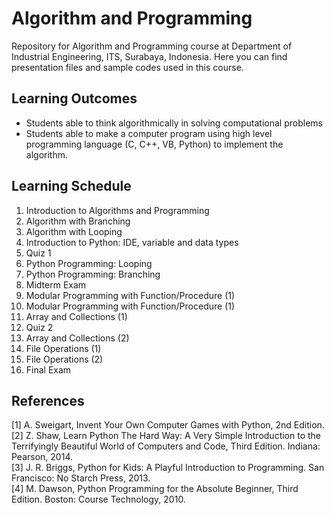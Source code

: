 # Algorithm and Programming
Repository for Algorithm and Programming course at Department of Industrial Engineering, ITS, Surabaya, Indonesia.
Here you can find presentation files and sample codes used in this course.

## Learning Outcomes
* Students able to think algorithmically in solving computational problems
* Students able to make a computer program using high level programming language (C, C++, VB, Python) to implement the algorithm.

## Learning Schedule
1. Introduction to Algorithms and Programming
2. Algorithm with Branching
3. Algorithm with Looping
4. Introduction to Python: IDE, variable and data types
5. Quiz 1
6. Python Programming: Looping
7. Python Programming: Branching
8. Midterm Exam
9. Modular Programming with Function/Procedure (1)
10. Modular Programming with Function/Procedure (1)
11. Array and Collections (1)
12. Quiz 2
13. Array and Collections (2)
14. File Operations (1)
15. File Operations (2)
16. Final Exam

## References
[1] A. Sweigart, Invent Your Own Computer Games with Python, 2nd Edition.  
[2] Z. Shaw, Learn Python The Hard Way: A Very Simple Introduction to the Terrifyingly Beautiful World of Computers and Code, Third Edition. Indiana: Pearson, 2014.  
[3] J. R. Briggs, Python for Kids: A Playful Introduction to Programming. San Francisco: No Starch Press, 2013.  
[4] M. Dawson, Python Programming for the Absolute Beginner, Third Edition. Boston: Course Technology, 2010.
